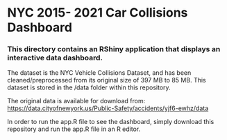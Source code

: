 # NYC 2015- 2021 Car Collisions Dashboard

### This directory contains an RShiny application that displays an interactive data dashboard.

The dataset is the NYC Vehicle Collisions Dataset, and has been cleaned/preprocessed from its original size
of 397 MB to 85 MB. This dataset is stored in the /data folder within this repository.



The original data is available for download from: https://data.cityofnewyork.us/Public-Safety/accidents/yjf6-ewhz/data

In order to run the app.R file to see the dashboard, simply download this repository and run the app.R file in 
an R editor.
